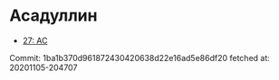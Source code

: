 # Асадуллин
- [27: AC](27.md)

Commit: 1ba1b370d961872430420638d22e16ad5e86df20
 fetched at: 20201105-204707
